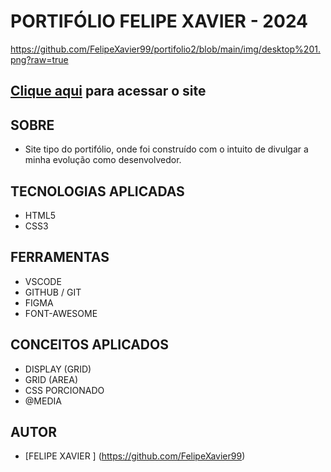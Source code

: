 # **PORTIFÓLIO FELIPE XAVIER - 2024**


https://github.com/FelipeXavier99/portifolio2/blob/main/img/desktop%201.png?raw=true

## [Clique aqui](https://ubiquitous-cascaron-eba84f.netlify.app/) para acessar o site

## **SOBRE**

- Site tipo do portifólio, onde foi construído com o intuito de divulgar a minha evolução como desenvolvedor.



## **TECNOLOGIAS APLICADAS**

- HTML5
- CSS3


## **FERRAMENTAS**

- VSCODE
- GITHUB / GIT
- FIGMA
- FONT-AWESOME


## **CONCEITOS APLICADOS**

- DISPLAY (GRID)
- GRID (AREA)
- CSS PORCIONADO
- @MEDIA

## **AUTOR**

- [FELIPE XAVIER ] (https://github.com/FelipeXavier99)

